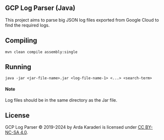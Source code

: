 ## GCP Log Parser (Java)
This project aims to parse big JSON log files exported from Google Cloud to find the required logs.

## Compiling

```
mvn clean compile assembly:single
```

## Running

```
java -jar <jar-file-name>.jar <log-file-name-1> <...> <search-term>
```

#### Note

Log files should be in the same directory as the Jar file.

## License

GCP Log Parser © 2019-2024 by Arda Karaderi is licensed under [CC BY-NC-SA 4.0](https://creativecommons.org/licenses/by-nc-sa/4.0/).
